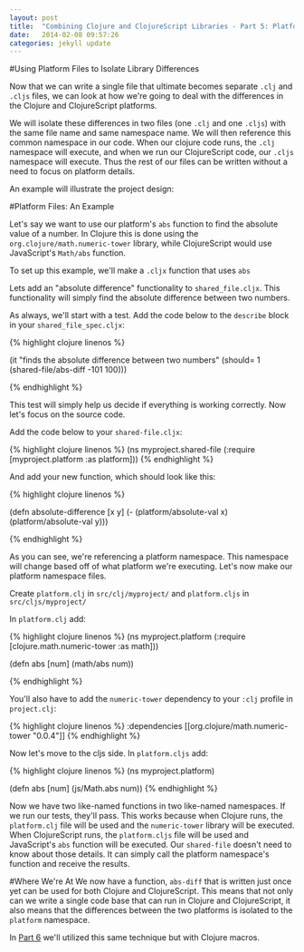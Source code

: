 ```yaml
---
layout: post
title:  "Combining Clojure and ClojureScript Libraries - Part 5: Platform Files"
date:   2014-02-08 09:57:26
categories: jekyll update
---
```


[8thLight]: https://8thlight.com
[speclj]:    https://github.com/slagyr/speclj 
[part_6]: http://andrewzures.github.io/jekyll/update/2014/02/08/clj-cljs-pt6-platform-and-macros.html

#Using Platform Files to Isolate Library Differences

Now that we can write a single file that ultimate becomes separate `.clj` and `.cljs` files, we can look at how we're going to deal with the differences in the Clojure and ClojureScript platforms.

We will isolate these differences in two files (one `.clj` and one `.cljs`) with the same file name and same namespace name. We will then reference this common namespace in our code.  When our clojure code runs, the `.clj` namespace will execute, and when we run our ClojureScript code, our `.cljs` namespace will execute.  Thus the rest of our files can be written without a need to focus on platform details.

An example will illustrate the project design:

#Platform Files: An Example

Let's say we want to use our platform's `abs` function to find the absolute value of a number.  In Clojure this is done using the `org.clojure/math.numeric-tower` library, while ClojureScript would use JavaScript's `Math/abs` function.

To set up this example, we'll make a `.cljx` function that uses `abs`

Lets add an "absolute difference" functionality to `shared_file.cljx`.  This functionality will simply find the absolute difference between two numbers.

As always, we'll start with a test.  Add the code below to the `describe` block in your `shared_file_spec.cljx`:

{% highlight clojure linenos %}

(it "finds the absolute difference between two numbers"
      (should= 1 (shared-file/abs-diff -101 100)))

{% endhighlight %}

This test will simply help us decide if everything is working correctly. Now let's focus on the source code.

Add the code below to your  `shared-file.cljx`:

{% highlight clojure linenos %}
(ns myproject.shared-file
  (:require [myproject.platform :as platform]))
{% endhighlight %}

And add your new function, which should look like this:

{% highlight clojure linenos %}

(defn absolute-difference [x y]
  (- (platform/absolute-val x) (platform/absolute-val y)))

{% endhighlight %}

As you can see, we're referencing a platform namespace.  This namespace will change based off of what platform we're executing.  Let's now make our platform namespace files.

Create `platform.clj` in `src/clj/myproject/` and `platform.cljs` in `src/cljs/myproject/`

In `platform.clj` add:

{% highlight clojure linenos %}
(ns myproject.platform
  (:require [clojure.math.numeric-tower :as math]))

  (defn abs [num]
      (math/abs num))

{% endhighlight %}

You'll also have to add the `numeric-tower` dependency to your `:clj` profile in `project.clj`:

{% highlight clojure linenos %}
   :dependencies [[org.clojure/math.numeric-tower "0.0.4"]]
{% endhighlight %}

Now let's move to the cljs side.  In `platform.cljs` add:

{% highlight clojure linenos %}
 (ns myproject.platform)

 (defn abs [num]
     (js/Math.abs num))
{% endhighlight %}

Now we have two like-named functions in two like-named namespaces.  If we run our tests, they'll pass.  This works because when Clojure runs, the `platform.clj` file will be used and the `numeric-tower` library will be executed.  When ClojureScript runs, the `platform.cljs` file will be used and JavaScript's `abs` function will be executed.  Our `shared-file` doesn't need to know about those details.  It can simply call the platform namespace's function and receive the results.

#Where We're At
We now have a function, `abs-diff` that is written just once yet can be used for both Clojure and ClojureScript.  This means that not only can we write a single code base that can run in Clojure and ClojureScript, it also means that the differences between the two platforms is isolated to the `platform` namespace.

In [Part 6][part_6] we'll utilized this same technique but with Clojure macros.
